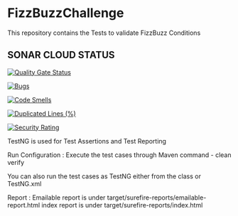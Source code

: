 # FizzBuzzChallenge
This repository contains the Tests to validate FizzBuzz Conditions

## SONAR CLOUD STATUS

[![Quality Gate Status](https://sonarcloud.io/api/project_badges/measure?project=manoj2507_FizzBuzzChallenge&metric=alert_status)](https://sonarcloud.io/summary/new_code?id=manoj2507_FizzBuzzChallenge)

[![Bugs](https://sonarcloud.io/api/project_badges/measure?project=manoj2507_FizzBuzzChallenge&metric=bugs)](https://sonarcloud.io/summary/new_code?id=manoj2507_FizzBuzzChallenge)

[![Code Smells](https://sonarcloud.io/api/project_badges/measure?project=manoj2507_FizzBuzzChallenge&metric=code_smells)](https://sonarcloud.io/summary/new_code?id=manoj2507_FizzBuzzChallenge)

[![Duplicated Lines (%)](https://sonarcloud.io/api/project_badges/measure?project=manoj2507_FizzBuzzChallenge&metric=duplicated_lines_density)](https://sonarcloud.io/summary/new_code?id=manoj2507_FizzBuzzChallenge)

[![Security Rating](https://sonarcloud.io/api/project_badges/measure?project=manoj2507_FizzBuzzChallenge&metric=security_rating)](https://sonarcloud.io/summary/new_code?id=manoj2507_FizzBuzzChallenge)

TestNG is used for Test Assertions and Test Reporting

Run Configuration :
Execute the test cases through Maven command - clean verify

You can also run the test cases as TestNG either from the class or TestNG.xml

Report :
Emailable report is under target/surefire-reports/emailable-report.html
index report is under target/surefire-reports/index.html



